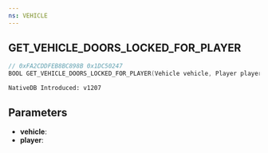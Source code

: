 ```yaml
---
ns: VEHICLE
---
```

## GET_VEHICLE_DOORS_LOCKED_FOR_PLAYER

```c
// 0xFA2CDDFEB8BC898B 0x1DC50247
BOOL GET_VEHICLE_DOORS_LOCKED_FOR_PLAYER(Vehicle vehicle, Player player);
```

```
NativeDB Introduced: v1207
```

## Parameters
* **vehicle**:
* **player**:
